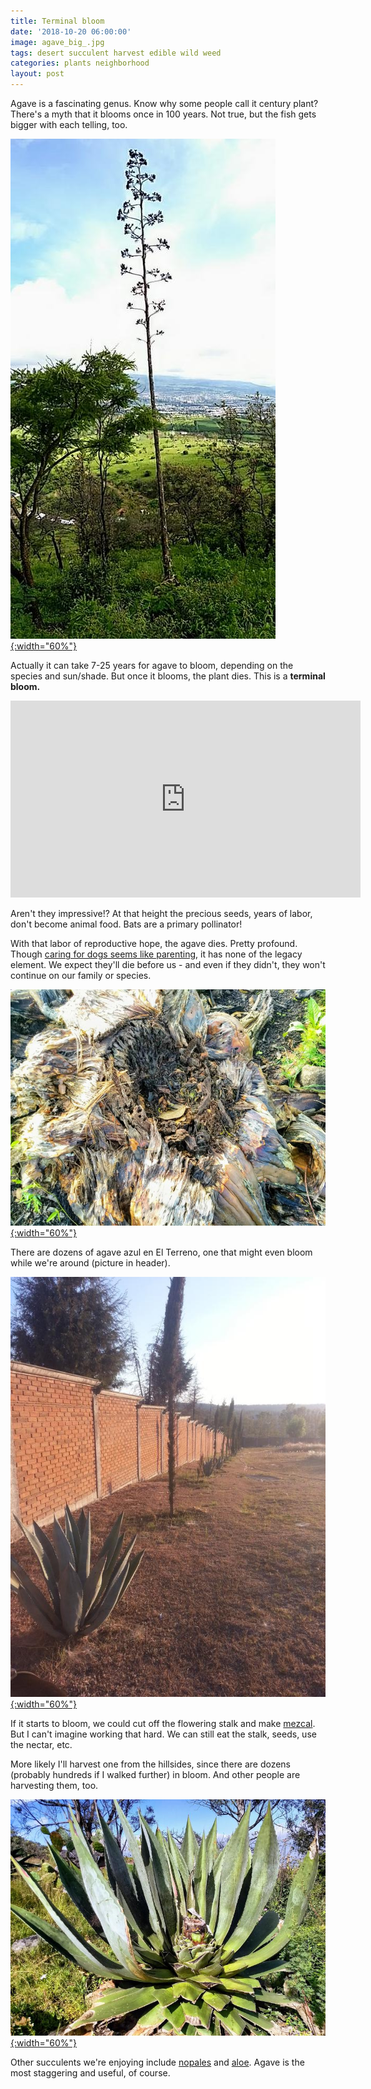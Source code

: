 ```yaml
---
title: Terminal bloom
date: '2018-10-20 06:00:00'
image: agave_big_.jpg
tags: desert succulent harvest edible wild weed
categories: plants neighborhood
layout: post
---
```


Agave is a fascinating genus. Know why some people call it century plant? There's a myth that it blooms once in 100 years. Not true, but the fish gets bigger with each telling, too.

[![](/images/terminal_bloom_.jpg){:width="60%"}](/images/terminal_bloom.jpg)

Actually it can take 7-25 years for agave to bloom, depending on the species and sun/shade. But once it blooms, the plant dies. This is a **terminal bloom.**

<iframe width="560" height="315" src="https://www.youtube-nocookie.com/embed/dDWLwxd38ew" frameborder="0" allow="autoplay; encrypted-media" allowfullscreen></iframe>

Aren't they impressive!? At that height the precious seeds, years of labor, don't become animal food. Bats are a primary pollinator!

With that labor of reproductive hope, the agave dies. Pretty profound. Though [caring for dogs seems like parenting](https://reverdecer.annalisagross.com/2018/08/05/dog-retirement-home/), it has none of the legacy element. We expect they'll die before us - and even if they didn't, they won't continue on our family or species.

[![](/images/agave_dead_.jpg){:width="60%"}](/images/agave_dead.jpg)

There are dozens of agave azul en El Terreno, one that might even bloom while we're around (picture in header).

[![](/images/east_wall_1_.jpg){:width="60%"}](/images/east_wall_1.jpg)

If it starts to bloom, we could cut off the flowering stalk and make [mezcal](http://reverdecer.annalisagross.com/2018/10/03/mezcal/). But I can't imagine working that hard. We can still eat the stalk, seeds, use the nectar, etc.

More likely I'll harvest one from the hillsides, since there are dozens (probably hundreds if I walked further) in bloom. And other people are harvesting them, too.

[![](/images/agave_harvest_.jpg){:width="60%"}](/images/agave_harvest.jpg)

Other succulents we're enjoying include [nopales](
https://reverdecer.annalisagross.com/2018/09/11/prickly-pears/) and [aloe](http://reverdecer.annalisagross.com/2018/10/14/might-as-well-eat-the-succulents/). Agave is the most staggering and useful, of course.